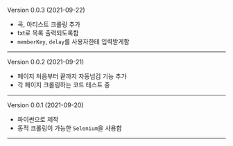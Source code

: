 Version 0.0.3 (2021-09-22)

- 곡, 아티스트 크롤링 추가
- txt로 목록 출력되도록함
- `memberKey`, `delay`를 사용자한테 입력받게함

---

Version 0.0.2 (2021-09-21)

- 페이지 처음부터 끝까지 자동넘김 기능 추가
- 각 페이지 크롤링하는 코드 테스트 중

---

Version 0.0.1 (2021-09-20)

- 파이썬으로 제작
- 동적 크롤링이 가능한 `Selenium`을 사용함

---